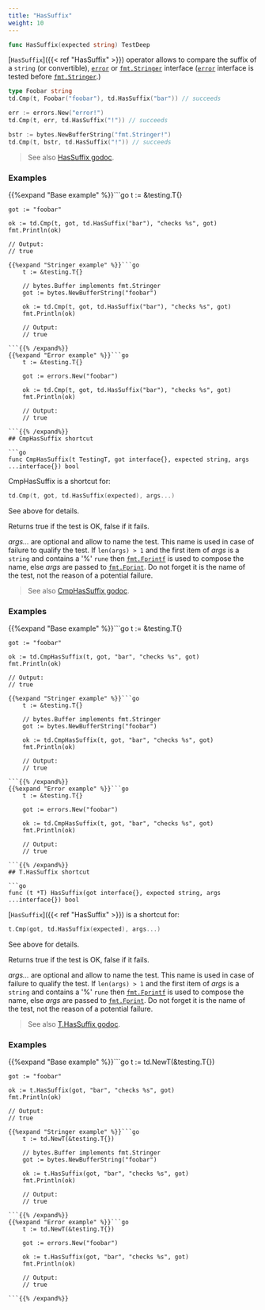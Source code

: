 ```yaml
---
title: "HasSuffix"
weight: 10
---
```


```go
func HasSuffix(expected string) TestDeep
```

[`HasSuffix`]({{< ref "HasSuffix" >}}) operator allows to compare the suffix of a `string` (or
convertible), [`error`](https://golang.org/pkg/builtin/#error) or [`fmt.Stringer`](https://golang.org/pkg/fmt/#Stringer) interface ([`error`](https://golang.org/pkg/builtin/#error) interface is
tested before [`fmt.Stringer`](https://golang.org/pkg/fmt/#Stringer).)

```go
type Foobar string
td.Cmp(t, Foobar("foobar"), td.HasSuffix("bar")) // succeeds

err := errors.New("error!")
td.Cmp(t, err, td.HasSuffix("!")) // succeeds

bstr := bytes.NewBufferString("fmt.Stringer!")
td.Cmp(t, bstr, td.HasSuffix("!")) // succeeds
```


> See also [<i class='fas fa-book'></i> HasSuffix godoc](https://godoc.org/github.com/maxatome/go-testdeep/td#HasSuffix).

### Examples

{{%expand "Base example" %}}```go
	t := &testing.T{}

	got := "foobar"

	ok := td.Cmp(t, got, td.HasSuffix("bar"), "checks %s", got)
	fmt.Println(ok)

	// Output:
	// true

```{{% /expand%}}
{{%expand "Stringer example" %}}```go
	t := &testing.T{}

	// bytes.Buffer implements fmt.Stringer
	got := bytes.NewBufferString("foobar")

	ok := td.Cmp(t, got, td.HasSuffix("bar"), "checks %s", got)
	fmt.Println(ok)

	// Output:
	// true

```{{% /expand%}}
{{%expand "Error example" %}}```go
	t := &testing.T{}

	got := errors.New("foobar")

	ok := td.Cmp(t, got, td.HasSuffix("bar"), "checks %s", got)
	fmt.Println(ok)

	// Output:
	// true

```{{% /expand%}}
## CmpHasSuffix shortcut

```go
func CmpHasSuffix(t TestingT, got interface{}, expected string, args ...interface{}) bool
```

CmpHasSuffix is a shortcut for:

```go
td.Cmp(t, got, td.HasSuffix(expected), args...)
```

See above for details.

Returns true if the test is OK, false if it fails.

*args...* are optional and allow to name the test. This name is
used in case of failure to qualify the test. If `len(args) > 1` and
the first item of *args* is a `string` and contains a '%' `rune` then
[`fmt.Fprintf`](https://golang.org/pkg/fmt/#Fprintf) is used to compose the name, else *args* are passed to
[`fmt.Fprint`](https://golang.org/pkg/fmt/#Fprint). Do not forget it is the name of the test, not the
reason of a potential failure.


> See also [<i class='fas fa-book'></i> CmpHasSuffix godoc](https://godoc.org/github.com/maxatome/go-testdeep/td#CmpHasSuffix).

### Examples

{{%expand "Base example" %}}```go
	t := &testing.T{}

	got := "foobar"

	ok := td.CmpHasSuffix(t, got, "bar", "checks %s", got)
	fmt.Println(ok)

	// Output:
	// true

```{{% /expand%}}
{{%expand "Stringer example" %}}```go
	t := &testing.T{}

	// bytes.Buffer implements fmt.Stringer
	got := bytes.NewBufferString("foobar")

	ok := td.CmpHasSuffix(t, got, "bar", "checks %s", got)
	fmt.Println(ok)

	// Output:
	// true

```{{% /expand%}}
{{%expand "Error example" %}}```go
	t := &testing.T{}

	got := errors.New("foobar")

	ok := td.CmpHasSuffix(t, got, "bar", "checks %s", got)
	fmt.Println(ok)

	// Output:
	// true

```{{% /expand%}}
## T.HasSuffix shortcut

```go
func (t *T) HasSuffix(got interface{}, expected string, args ...interface{}) bool
```

[`HasSuffix`]({{< ref "HasSuffix" >}}) is a shortcut for:

```go
t.Cmp(got, td.HasSuffix(expected), args...)
```

See above for details.

Returns true if the test is OK, false if it fails.

*args...* are optional and allow to name the test. This name is
used in case of failure to qualify the test. If `len(args) > 1` and
the first item of *args* is a `string` and contains a '%' `rune` then
[`fmt.Fprintf`](https://golang.org/pkg/fmt/#Fprintf) is used to compose the name, else *args* are passed to
[`fmt.Fprint`](https://golang.org/pkg/fmt/#Fprint). Do not forget it is the name of the test, not the
reason of a potential failure.


> See also [<i class='fas fa-book'></i> T.HasSuffix godoc](https://godoc.org/github.com/maxatome/go-testdeep/td#T.HasSuffix).

### Examples

{{%expand "Base example" %}}```go
	t := td.NewT(&testing.T{})

	got := "foobar"

	ok := t.HasSuffix(got, "bar", "checks %s", got)
	fmt.Println(ok)

	// Output:
	// true

```{{% /expand%}}
{{%expand "Stringer example" %}}```go
	t := td.NewT(&testing.T{})

	// bytes.Buffer implements fmt.Stringer
	got := bytes.NewBufferString("foobar")

	ok := t.HasSuffix(got, "bar", "checks %s", got)
	fmt.Println(ok)

	// Output:
	// true

```{{% /expand%}}
{{%expand "Error example" %}}```go
	t := td.NewT(&testing.T{})

	got := errors.New("foobar")

	ok := t.HasSuffix(got, "bar", "checks %s", got)
	fmt.Println(ok)

	// Output:
	// true

```{{% /expand%}}
